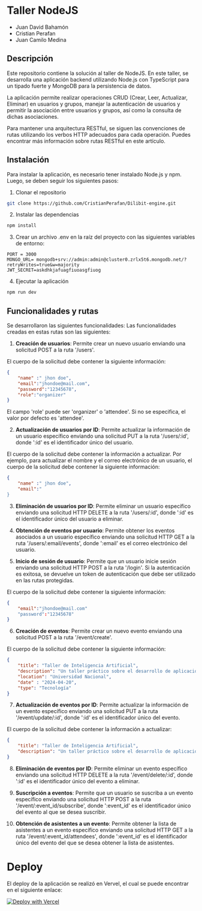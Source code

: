 # **Taller NodeJS**

- Juan David Bahamón
- Cristian Perafan
- Juan Camilo Medina

## Descripción

Este repositorio contiene la solución al taller de NodeJS. En este taller, se desarrolla una aplicación backend  utilizando Node.js con TypeScript para un tipado fuerte y MongoDB para la persistencia de datos.

La aplicación permite realizar operaciones CRUD (Crear, Leer, Actualizar, Eliminar) en usuarios y grupos, manejar la autenticación de usuarios y permitir la asociación entre usuarios y grupos, así como la consulta de dichas asociaciones. 

Para mantener una arquitectura RESTful, se siguen las convenciones de rutas utilizando los verbos HTTP adecuados para cada operación. Puedes encontrar más información sobre rutas RESTful en este artículo.

## Instalación

Para instalar la aplicación, es necesario tener instalado Node.js y npm. Luego, se deben seguir los siguientes pasos:

1. Clonar el repositorio

```bash
git clone https://github.com/CristianPerafan/Dilibit-engine.git
```

2. Instalar las dependencias

```bash
npm install
```

3. Crear un archivo .env en la raíz del proyecto con las siguientes variables de entorno:

```env
PORT = 3000
MONGO_URL= mongodb+srv://admin:admin@cluster0.zrlx5t6.mongodb.net/?retryWrites=true&w=majority
JWT_SECRET=askdhkjafuagfiuoasgfiuog
```

4. Ejecutar la aplicación

```bash
npm run dev
```

## Funcionalidades y rutas
Se desarrollaron las siguientes funcionalidades:
Las funcionalidades creadas en estas rutas son las siguientes:

1. **Creación de usuarios**: Permite crear un nuevo usuario enviando una solicitud  POST a la ruta '/users'.

El cuerpo de la solicitud debe contener la siguiente información:

```json
{
    "name" :" jhon doe",
    "email":"jhondoe@mail.com",
    "password":"12345678",
    "role":"organizer"
}
```

El campo 'role' puede ser 'organizer' o 'attendee'. Si no se especifica, el valor por defecto es 'attendee'.

2. **Actualización de usuarios por ID**: Permite actualizar la información de un usuario específico enviando una solicitud PUT a la ruta '/users/:id', donde ':id' es el identificador único del usuario.

El cuerpo de la solicitud debe contener la información a actualizar. Por ejemplo, para actualizar el nombre y el correo electrónico de un usuario, el cuerpo de la solicitud debe contener la siguiente información:

```json
{
    "name" :" jhon doe",
    "email":"
}
```

3. **Eliminación de usuarios por ID**: Permite eliminar un usuario específico enviando una solicitud HTTP DELETE a la ruta '/users/:id', donde ':id' es el identificador único del usuario a eliminar. 


4. **Obtención de eventos por usuario**: Permite obtener los eventos asociados a un usuario específico enviando una solicitud HTTP GET a la ruta '/users/:email/events', donde ':email' es el correo electrónico del usuario. 


5. **Inicio de sesión de usuario**: Permite que un usuario inicie sesión enviando una solicitud HTTP POST a la ruta '/login'. Si la autenticación es exitosa, se devuelve un token de autenticación que debe ser utilizado en las rutas protegidas.

El cuerpo de la solicitud debe contener la siguiente información:

```json
{
    "email":"jhondoe@mail.com"
    "password":"12345678"
}
```

6. **Creación de eventos**: Permite crear un nuevo evento enviando una solicitud  POST a la ruta '/event/create'. 

El cuerpo de la solicitud debe contener la siguiente información:

```json
{
    "title": "Taller de Inteligencia Artificial",
    "description": "Un taller práctico sobre el desarrollo de aplicaciones de inteligencia artificial.",
    "location": "Universidad Nacional",
    "date" : "2024-04-20",
    "type": "Tecnología"
}
```

7. **Actualización de eventos por ID**: Permite actualizar la información de un evento específico enviando una solicitud PUT a la ruta '/event/update/:id', donde ':id' es el identificador único del evento. 

El cuerpo de la solicitud debe contener la información a actualizar:

```json
{
    "title": "Taller de Inteligencia Artificial",
    "description": "Un taller práctico sobre el desarrollo de aplicaciones de inteligencia artificial."
}
```

8. **Eliminación de eventos por ID**: Permite eliminar un evento específico enviando una solicitud HTTP DELETE a la ruta '/event/delete/:id', donde ':id' es el identificador único del evento a eliminar.

9. **Suscripción a eventos**: Permite que un usuario se suscriba a un evento específico enviando una solicitud HTTP POST a la ruta '/event/:event_id/subscribe', donde ':event_id' es el identificador único del evento al que se desea suscribir. 

10. **Obtención de asistentes a un evento**: Permite obtener la lista de asistentes a un evento específico enviando una solicitud HTTP GET a la ruta '/event/:event_id/attendees', donde ':event_id' es el identificador único del evento del que se desea obtener la lista de asistentes. 


# Deploy
El deploy de la aplicación se realizó en Vervel, el cual se puede encontrar en el siguiente enlace:

[![Deploy with Vercel](https://vercel.com/button)](https://event-management-nine.vercel.app/)
